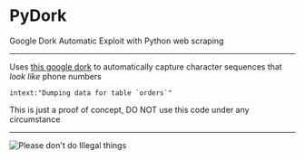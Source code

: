 # PyDork
Google Dork Automatic Exploit with Python web scraping

***

Uses [this google dork](https://www.exploit-db.com/ghdb/4309/) to automatically capture character sequences that *look like* phone numbers

```
intext:"Dumping data for table `orders`"
```


This is just a proof of concept, DO NOT use this code under any circumstance

***

![Please don't do Illegal things](https://imgs.xkcd.com/comics/insurance.png)
